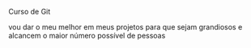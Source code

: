Curso de Git

vou dar o meu melhor em meus projetos para que sejam grandiosos e alcancem o maior número possível de pessoas
